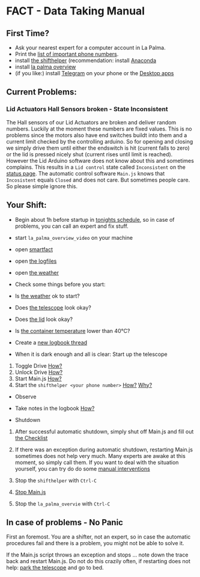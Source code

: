 # FACT - Data Taking Manual

## First Time? 
 * Ask your nearest expert for a computer account in La Palma.
 * Print the [list of important phone numbers](https://trac.fact-project.org/wiki/Protected/ContactInfo).
 * install [the shifthelper](https://github.com/fact-project/shifthelper/) (recommendation: install [Anaconda](https://www.continuum.io/downloads)
 * install [la palma overview](https://github.com/fact-project/la_palma_overview)
 * (if you like:) install [Telegram](https://telegram.org/) on your phone or the [Desktop apps](https://telegram.org/apps)

## Current Problems:

### Lid Actuators Hall Sensors broken - State Inconsistent

The Hall sensors of our Lid Actuators are broken and deliver random numbers. Luckily at the moment these numbers are fixed values. This is no problems since the motors also have end switches buildt into them and a current limit checked by the controlling arduino. So for opening and closing we simply drive them until either the endswitch is hit (current falls to zero) or the lid is pressed nicely shut (current rises until limit is reached). 
However the Lid Arduino software does not know about this and sometimes complains. This results in a `Lid control` state called `Inconsistent` on the [status page](http://fact-project.org/smartfact/index.html?#status).
The automatic control software `Main.js` knows that `Incosistent` equals `Closed` and does not care. But sometimes people care. So please simple ignore this.

## Your Shift:

 * Begin about 1h before startup in [tonights schedule](https://www.fact-project.org/schedule/), so in case of problems, you can call an expert and fix stuff.
  * start `la_palma_overview_video` on your machine
  * open [smartfact](https://www.fact-project.org/smartfact)
  * open [the logfiles](http://www.fact-project.org/showlog)
  * open [the weather](http://www.magic.iac.es/site/weather/index.html)
 * Check some things before you start:
  * Is [the weather](http://www.magic.iac.es/site/weather/index.html) ok to start?
  * Does [the telescope](http://fact-project.org/cam/index.php) look okay?
  * Does [the lid](http://fact-project.org/cam/lidcam.php) look okay?
  * Is [the container temperature](http://fact-project.org/smartfact/index.html?sound#temperature) lower than 40°C?
 * Create a [new logbook thread](https://www.fact-project.org/logbook/newthread.php?fid=2)

 * When it is dark enough and all is clear: Start up the telescope
  1. Toggle Drive   [How?](http://fact-project.org/smartfact/index.html?#control-drive)
  2. Unlock Drive   [How?](http://fact-project.org/smartfact/index.html?#control-drive)
  3. Start Main.js   [How?](http://fact-project.org/smartfact/index.html?#control-main)
  4. Start the `shifthelper <your phone number>` [How?](https://github.com/fact-project/shifthelper/#use) [Why?](https://github.com/fact-project/shifthelper/blob/master/why.md)
 
 * Observe
  * Take notes in the logbook [How?](https://github.com/404) 
 
 * Shutdown

  1. After successful automatic shutdown, simply shut off Main.js and fill out [the Checklist](http://fact-project.org/Checklist/)

  2. If there was an exception during automatic shutdown, restarting Main.js sometimes does not help very much. Many experts are awake at this moment, so simply call them. If you want to deal with the situation yourself, you can try do do some [manual interventions](ManualIntervention.md)

  3. Stop the `shifthelper` with `Ctrl-C`
  4. [Stop Main.js](ManualIntervention.md#stop-any-running-script)
  5. Stop the `la_palma_overvie` with `Ctrl-C`

 
## In case of problems - No Panic

 First an foremost. You are a shifter, not an expert, so in case the automatic procedures fail
 and there is a problem, you might not be able to solve it.

 If the Main.js script throws an exception and stops ... note down the trace back and restart Main.js. Do not do this crazily often, if restarting does not help: [park the telescope](ManualIntervention.md) and go to bed.
